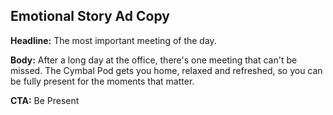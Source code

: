 ## Emotional Story Ad Copy

**Headline:** The most important meeting of the day.

**Body:** After a long day at the office, there's one meeting that can't be missed. The Cymbal Pod gets you home, relaxed and refreshed, so you can be fully present for the moments that matter.

**CTA:** Be Present
